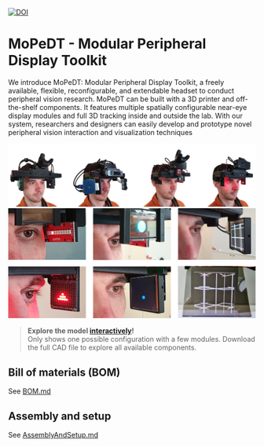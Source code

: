 [![DOI](https://zenodo.org/badge/581456682.svg)](https://zenodo.org/badge/latestdoi/581456682)

# MoPeDT - **Mo**dular **Pe**ripheral **D**isplay **T**oolkit

We introduce MoPeDT: Modular Peripheral Display Toolkit, a freely available, flexible,
reconfigurable, and extendable headset to conduct peripheral vision research. MoPeDT can be built with a 3D printer and off-the-shelf
components. It features multiple spatially configurable near-eye display modules and full 3D tracking inside and outside the lab.
With our system, researchers and designers can easily develop and prototype novel peripheral vision interaction and visualization
techniques

![MoPeDT Configurations](Figures/mopedt-teaser-1000.png)
![MoPeDT Displays](Figures/mopedt-showcases-with-ar-1000.png)

> **Explore the model [interactively](https://a360.co/3YXVchr)!**<br>
> Only shows one possible configuration with a few modules. Download the full CAD file to explore all available components.

## Bill of materials (BOM)

See [BOM.md](BOM.md)

## Assembly and setup

See [AssemblyAndSetup.md](AssemblyAndSetup.md)


